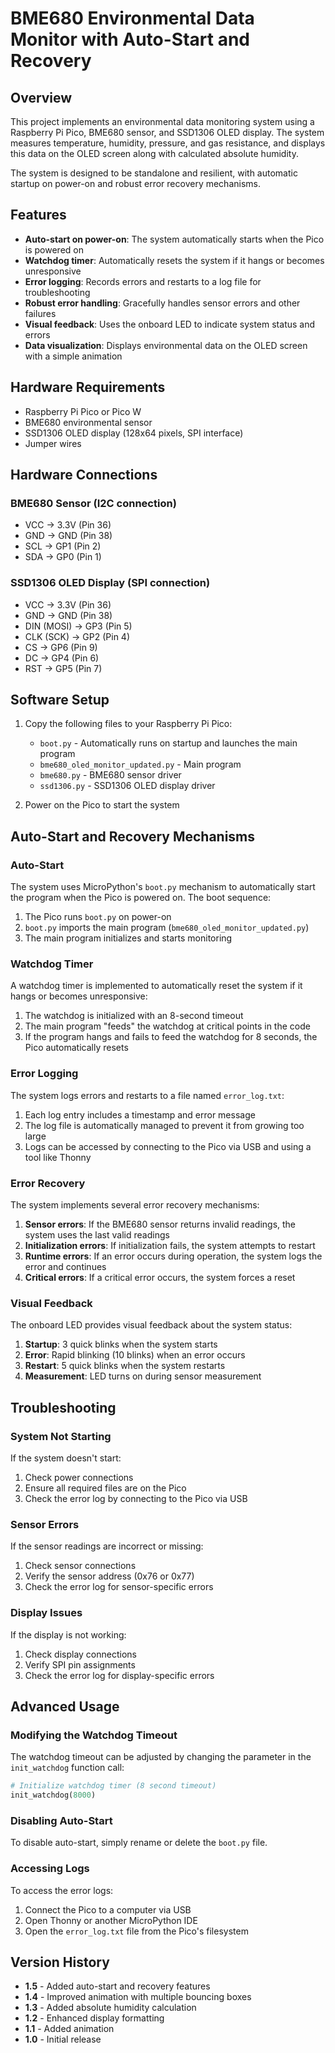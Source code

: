 # BME680 Environmental Data Monitor with Auto-Start and Recovery

## Overview

This project implements an environmental data monitoring system using a Raspberry Pi Pico, BME680 sensor, and SSD1306 OLED display. The system measures temperature, humidity, pressure, and gas resistance, and displays this data on the OLED screen along with calculated absolute humidity.

The system is designed to be standalone and resilient, with automatic startup on power-on and robust error recovery mechanisms.

## Features

- **Auto-start on power-on**: The system automatically starts when the Pico is powered on
- **Watchdog timer**: Automatically resets the system if it hangs or becomes unresponsive
- **Error logging**: Records errors and restarts to a log file for troubleshooting
- **Robust error handling**: Gracefully handles sensor errors and other failures
- **Visual feedback**: Uses the onboard LED to indicate system status and errors
- **Data visualization**: Displays environmental data on the OLED screen with a simple animation

## Hardware Requirements

- Raspberry Pi Pico or Pico W
- BME680 environmental sensor
- SSD1306 OLED display (128x64 pixels, SPI interface)
- Jumper wires

## Hardware Connections

### BME680 Sensor (I2C connection)
- VCC → 3.3V (Pin 36)
- GND → GND (Pin 38)
- SCL → GP1 (Pin 2)
- SDA → GP0 (Pin 1)

### SSD1306 OLED Display (SPI connection)
- VCC → 3.3V (Pin 36)
- GND → GND (Pin 38)
- DIN (MOSI) → GP3 (Pin 5)
- CLK (SCK) → GP2 (Pin 4)
- CS → GP6 (Pin 9)
- DC → GP4 (Pin 6)
- RST → GP5 (Pin 7)

## Software Setup

1. Copy the following files to your Raspberry Pi Pico:
   - `boot.py` - Automatically runs on startup and launches the main program
   - `bme680_oled_monitor_updated.py` - Main program
   - `bme680.py` - BME680 sensor driver
   - `ssd1306.py` - SSD1306 OLED display driver

2. Power on the Pico to start the system

## Auto-Start and Recovery Mechanisms

### Auto-Start

The system uses MicroPython's `boot.py` mechanism to automatically start the program when the Pico is powered on. The boot sequence:

1. The Pico runs `boot.py` on power-on
2. `boot.py` imports the main program (`bme680_oled_monitor_updated.py`)
3. The main program initializes and starts monitoring

### Watchdog Timer

A watchdog timer is implemented to automatically reset the system if it hangs or becomes unresponsive:

1. The watchdog is initialized with an 8-second timeout
2. The main program "feeds" the watchdog at critical points in the code
3. If the program hangs and fails to feed the watchdog for 8 seconds, the Pico automatically resets

### Error Logging

The system logs errors and restarts to a file named `error_log.txt`:

1. Each log entry includes a timestamp and error message
2. The log file is automatically managed to prevent it from growing too large
3. Logs can be accessed by connecting to the Pico via USB and using a tool like Thonny

### Error Recovery

The system implements several error recovery mechanisms:

1. **Sensor errors**: If the BME680 sensor returns invalid readings, the system uses the last valid readings
2. **Initialization errors**: If initialization fails, the system attempts to restart
3. **Runtime errors**: If an error occurs during operation, the system logs the error and continues
4. **Critical errors**: If a critical error occurs, the system forces a reset

### Visual Feedback

The onboard LED provides visual feedback about the system status:

1. **Startup**: 3 quick blinks when the system starts
2. **Error**: Rapid blinking (10 blinks) when an error occurs
3. **Restart**: 5 quick blinks when the system restarts
4. **Measurement**: LED turns on during sensor measurement

## Troubleshooting

### System Not Starting

If the system doesn't start:

1. Check power connections
2. Ensure all required files are on the Pico
3. Check the error log by connecting to the Pico via USB

### Sensor Errors

If the sensor readings are incorrect or missing:

1. Check sensor connections
2. Verify the sensor address (0x76 or 0x77)
3. Check the error log for sensor-specific errors

### Display Issues

If the display is not working:

1. Check display connections
2. Verify SPI pin assignments
3. Check the error log for display-specific errors

## Advanced Usage

### Modifying the Watchdog Timeout

The watchdog timeout can be adjusted by changing the parameter in the `init_watchdog` function call:

```python
# Initialize watchdog timer (8 second timeout)
init_watchdog(8000)
```

### Disabling Auto-Start

To disable auto-start, simply rename or delete the `boot.py` file.

### Accessing Logs

To access the error logs:

1. Connect the Pico to a computer via USB
2. Open Thonny or another MicroPython IDE
3. Open the `error_log.txt` file from the Pico's filesystem

## Version History

- **1.5** - Added auto-start and recovery features
- **1.4** - Improved animation with multiple bouncing boxes
- **1.3** - Added absolute humidity calculation
- **1.2** - Enhanced display formatting
- **1.1** - Added animation
- **1.0** - Initial release